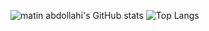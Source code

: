 ![matin abdollahi's GitHub stats](https://github-readme-stats.vercel.app/api?username=matinab2llahi&show_icons=true&theme=transparent)
![Top Langs](https://github-readme-stats.vercel.app/api/top-langs/?username=matinab2llahi&layout=compact) 
